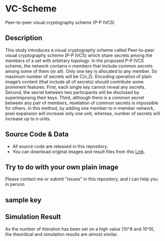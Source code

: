# VC-Scheme
Peer-to-peer visual cryptography scheme (P-P IVCS)
## Description
This study introduces a visual cryptography scheme called Peer-to-peer visual cryptography scheme (P-P IVCS) which share secrets among the members of a set with arbitrary topology. In the proposed P-P IVCS scheme, the network contains n members that include common secrets among some of them (or all). Only one key is allocated to any member. So maximum number of secrets will be C(n,2). Encoding operation of plain image’s content (that include all of secrets) should contribute some prominent features. First, each single key cannot reveal any secrets. Second, the secret between two participants will be disclosed by superimposing their keys. Third, although there is a common secret between any pair of members, revelation of common secrets is impossible for others. In this method, by adding one member to n-member network, pixel expansion will increase only one unit, whereas, number of secrets will increase up to n units.
## Source Code & Data
* All source code are released in this repository.
* You can download original images and result files from this [Link](https://github.com/omidshafiei/VC-Scheme/blob/main/vcs_code.m).
## Try to do with your own plain image
Please contact me or submit "issues" in this repository, and I can help you in person
## sample key

## Simulation Result
As the number of itteration has been set on a high value (10^8 and 10^9), the theoritical and simulation results are almost similar.

